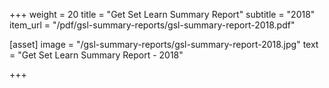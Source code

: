 +++
weight = 20
title = "Get Set Learn Summary Report"
subtitle = "2018"
item_url = "/pdf/gsl-summary-reports/gsl-summary-report-2018.pdf"


[asset]
  image = "/gsl-summary-reports/gsl-summary-report-2018.jpg"
  text = "Get Set Learn Summary Report - 2018"


+++

